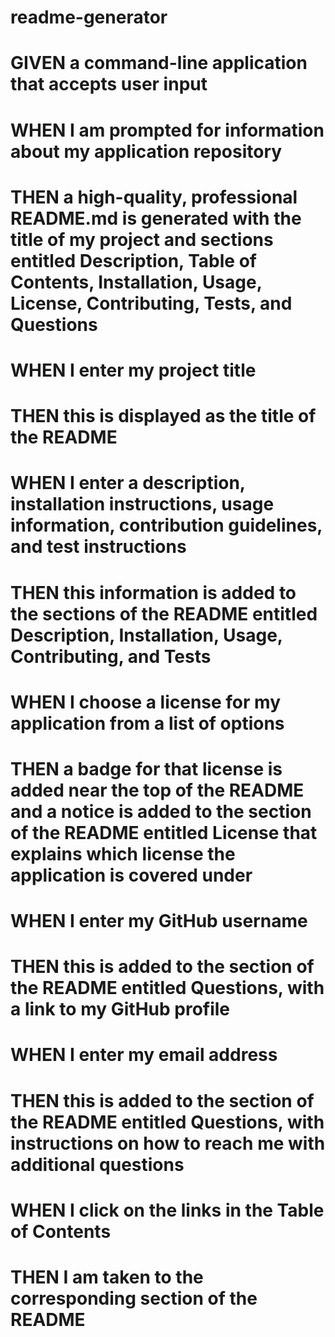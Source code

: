 # readme-generator
# GIVEN a command-line application that accepts user input
# WHEN I am prompted for information about my application repository
# THEN a high-quality, professional README.md is generated with the title of my project and sections entitled Description, Table of Contents, Installation, Usage, License, Contributing, Tests, and Questions
# WHEN I enter my project title
# THEN this is displayed as the title of the README
# WHEN I enter a description, installation instructions, usage information, contribution guidelines, and test instructions
# THEN this information is added to the sections of the README entitled Description, Installation, Usage, Contributing, and Tests
# WHEN I choose a license for my application from a list of options
# THEN a badge for that license is added near the top of the README and a notice is added to the section of the README entitled License that explains which license the application is covered under
# WHEN I enter my GitHub username
# THEN this is added to the section of the README entitled Questions, with a link to my GitHub profile
# WHEN I enter my email address
# THEN this is added to the section of the README entitled Questions, with instructions on how to reach me with additional questions
# WHEN I click on the links in the Table of Contents
# THEN I am taken to the corresponding section of the README
